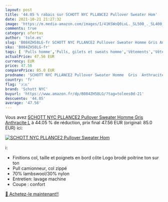 ```yaml
---
layout: post
title: '44.05 % rabais sur SCHOTT NYC PLLANCE2 Pullover Sweater Hom'
date: 2021-10-21 21:27:32
image: 'https://m.media-amazon.com/images/I/41KSWoQ0ixL._SL500_._SL400_.jpg'
comments: true
category: ofertas
author: 'tole.es'
slug: 'B084ZH58LG-fr SCHOTT NYC PLLANCE2 Pullover Sweater Homme Gris Anthracite L'
sku: 'B084ZH58LG-fr'
tags: [ 'Pulls homme','Pulls, gilets et sweats homme','Vêtements','Vêtements homme','schott nyc', ]
actualPrice: 47.56 EUR
currency: EUR
price: 47.56
comparePrice: 85.0 EUR
prodname: 'SCHOTT NYC PLLANCE2 Pullover Sweater Homme  Gris  Anthracite   L'
country: 'fr'
flag: '🇫🇷'
brand: 'Schott NYC'
buyurl: 'https://www.amazon.fr/dp/B084ZH58LG/?tag=tolees0d-21'
descuento: '44.05'
average: '47.56'
---
```


Vous avez [SCHOTT NYC PLLANCE2 Pullover Sweater Homme  Gris  Anthracite   L](https://www.amazon.fr/dp/B084ZH58LG/?tag=tolees0d-21)  à  44.05 % de réduction, prix final  47.56 EUR (original: 85.0 EUR) ici:

[![SCHOTT NYC PLLANCE2 Pullover Sweater Hom](https://m.media-amazon.com/images/I/41KSWoQ0ixL._SL500_._SL400_.jpg)](https://www.amazon.fr/dp/B084ZH58LG/?tag=tolees0d-21)

ℹ️:

- Finitions col, taille et poignets en bord côte Logo brodé poitrine ton sur ton
- Pull camionneur, col zippé
- 70% lambswool/30% nylon
- Entretien: lavage machine
- Coupe : confort

[🛒 Achetez-le maintenant!!](https://www.amazon.fr/dp/B084ZH58LG/?tag=tolees0d-21)
